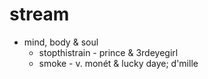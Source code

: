 # stream

* mind, body & soul
     * stopthistrain - prince & 3rdeyegirl
     * smoke - v. monét & lucky daye; d'mille 
    

